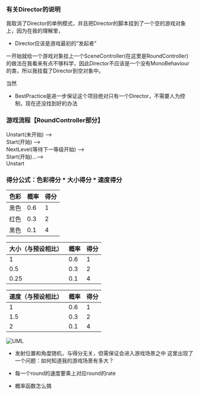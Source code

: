 ### 有关Director的说明
我取消了Director的单例模式，并且把Director的脚本挂到了一个空的游戏对象上，因为在我的理解里，
- Director应该是游戏最初的“发起者”
        
一开始就给一个游戏对象挂上一个SceneController(在这里是RoundController)的做法在我看来有点不够科学，因此Director不应该是一个没有MonoBehaviour的类，所以我挂载了Director到空对象中。

当然
- BestPractice是进一步保证这个项目绝对只有一个Director，不需要人为控制，现在还没找到好的办法


### 游戏流程【RoundController部分】
Unstart(未开始) --> <br/>
Start(开始) --> <br/>
NextLevel(等待下一等级开始) --> <br/>
Start(开始)...--><br/>
Unstart


### 得分公式：色彩得分 * 大小得分 * 速度得分

|色彩|	概率|	得分|
| -- | -- | -- |
|黑色	|0.6|	1|
|红色	|0.3|	2|
|黑色	|0.1|	4|

|大小（与预设相比）|	概率|	得分|
| -- | -- | -- | 
|1	|0.6|	1|
|0.5	|0.3|	2|
|0.25	|0.1|	4|

|速度（与预设相比）|	概率|	得分|
| -- | -- | -- | 
|1	|0.6|	1|
|1.5	|0.3|	2|
|2	|0.1|	4|

![UML](https://github.com/zys980808/Unity3D/blob/master/Homework/Homework4/UML.jpg)



- 发射位置和角度随机，与得分无关，但需保证会进入游戏场景之中
	这里出现了一个问题：如何知道我的游戏场景有多大？

- 每一个round的速度要乘上对应round的rate

- 概率函数怎么搞
